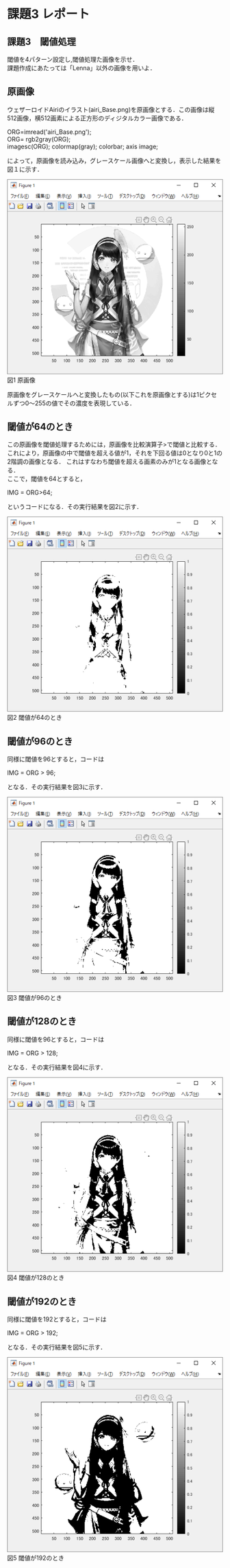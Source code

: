 # 課題3 レポート
## 課題3　閾値処理
閾値を4パターン設定し,閾値処理た画像を示せ．  
課題作成にあたっては「Lenna」以外の画像を用いよ．  

## 原画像
ウェザーロイドAiriのイラスト(airi_Base.png)を原画像とする．この画像は縦512画像，横512画素による正方形のディジタルカラー画像である．

ORG=imread('airi_Base.png');  
ORG= rgb2gray(ORG);  
imagesc(ORG); colormap(gray); colorbar; axis image;  

によって，原画像を読み込み，グレースケール画像へと変換し，表示した結果を図１に示す．  

![原画像](https://github.com/Shinn-Toku/lecture_image_processing/blob/master/image/kadai3/kadai3_org_img.png?raw=true)  
図1 原画像  

原画像をグレースケールへと変換したもの(以下これを原画像とする)は1ピクセルずつ0～255の値でその濃度を表現している．  

## 閾値が64のとき
この原画像を閾値処理するためには，原画像を比較演算子>で閾値と比較する．  
これにより，原画像の中で閾値を超える値が1，それを下回る値は0となり0と1の2階調の画像となる．
これはすなわち閾値を超える画素のみが1となる画像となる．  
ここで，閾値を64とすると，

IMG = ORG>64;  

というコードになる．その実行結果を図2に示す．  

![閾値が64のとき](https://github.com/Shinn-Toku/lecture_image_processing/blob/master/image/kadai3/kadai3_th64.png?raw=true)  
図2 閾値が64のとき    

## 閾値が96のとき
同様に閾値を96とすると，コードは  

IMG = ORG > 96;

となる．その実行結果を図3に示す．   

![閾値が96のとき](https://github.com/Shinn-Toku/lecture_image_processing/blob/master/image/kadai3/kadai3_th96.png?raw=true)  
図3 閾値が96のとき  

## 閾値が128のとき
同様に閾値を96とすると，コードは  

IMG = ORG > 128;

となる．その実行結果を図4に示す．   

![閾値が128のとき](https://github.com/Shinn-Toku/lecture_image_processing/blob/master/image/kadai3/kadai3_th128.png?raw=true)  
図4 閾値が128のとき  

## 閾値が192のとき
同様に閾値を192とすると，コードは  

IMG = ORG > 192;

となる．その実行結果を図5に示す．   

![閾値が192のとき](https://github.com/Shinn-Toku/lecture_image_processing/blob/master/image/kadai3/kadai3_th192.png?raw=true)  
図5 閾値が192のとき  
